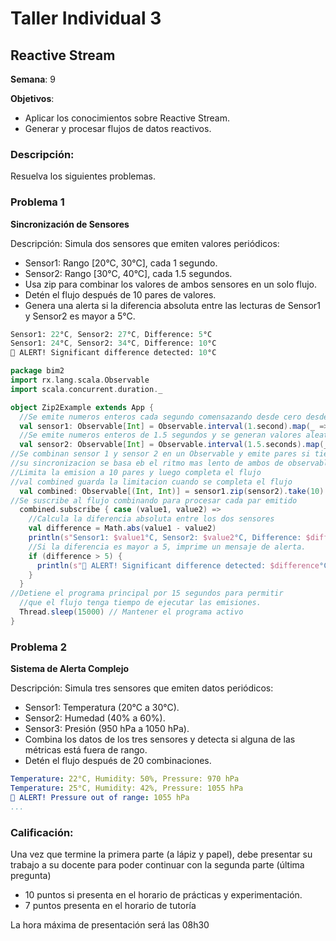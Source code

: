 # Taller Individual  3
## Reactive Stream

**Semana**: 9

**Objetivos**:

- Aplicar los conocimientos sobre Reactive Stream.
- Generar y procesar flujos de datos reactivos.

### Descripción:

Resuelva los siguientes problemas.

### Problema 1
**Sincronización de Sensores**

Descripción: Simula dos sensores que emiten valores periódicos:

- Sensor1: Rango [20°C, 30°C], cada 1 segundo.
- Sensor2: Rango [30°C, 40°C], cada 1.5 segundos.
- Usa zip para combinar los valores de ambos sensores en un solo flujo.
- Detén el flujo después de 10 pares de valores.
- Genera una alerta si la diferencia absoluta entre las lecturas de Sensor1 y Sensor2 es mayor a 5°C.
  

```mathematica
Sensor1: 22°C, Sensor2: 27°C, Difference: 5°C
Sensor1: 24°C, Sensor2: 34°C, Difference: 10°C
🚨 ALERT! Significant difference detected: 10°C
```
```scala
package bim2
import rx.lang.scala.Observable
import scala.concurrent.duration._

object Zip2Example extends App {
  //Se emite numeros enteros cada segundo comensazando desde cero desde un Obserbale y transforma numeros enteros entre 20 y 30
  val sensor1: Observable[Int] = Observable.interval(1.second).map(_ => 20 + scala.util.Random.nextInt(11))
  //Se emite numeros enteros de 1.5 segundos y se generan valores aleatorios entre 30 y 40
  val sensor2: Observable[Int] = Observable.interval(1.5.seconds).map(_ => 30 + scala.util.Random.nextInt(11))
//Se combinan sensor 1 y sensor 2 en un Observable y emite pares si tienen valores discponibles
//su sincronizacion se basa eb el ritmo mas lento de ambos de observable
//Limita la emision a 10 pares y luego completa el flujo
//val combined guarda la limitacion cuando se completa el flujo
  val combined: Observable[(Int, Int)] = sensor1.zip(sensor2).take(10)
//Se suscribe al flujo combinando para procesar cada par emitido
  combined.subscribe { case (value1, value2) =>
    //Calcula la diferencia absoluta entre los dos sensores
    val difference = Math.abs(value1 - value2)
    println(s"Sensor1: $value1°C, Sensor2: $value2°C, Difference: $difference°C")
    //Si la diferencia es mayor a 5, imprime un mensaje de alerta.
    if (difference > 5) {
      println(s"🚨 ALERT! Significant difference detected: $difference°C")
    }
  }
//Detiene el programa principal por 15 segundos para permitir 
  //que el flujo tenga tiempo de ejecutar las emisiones.
  Thread.sleep(15000) // Mantener el programa activo
}
```

### Problema 2
**Sistema de Alerta Complejo**

Descripción: Simula tres sensores que emiten datos periódicos:

- Sensor1: Temperatura (20°C a 30°C).
- Sensor2: Humedad (40% a 60%).
- Sensor3: Presión (950 hPa a 1050 hPa).
- Combina los datos de los tres sensores y detecta si alguna de las métricas está fuera de rango.
- Detén el flujo después de 20 combinaciones.

```yaml
Temperature: 22°C, Humidity: 50%, Pressure: 970 hPa
Temperature: 25°C, Humidity: 42%, Pressure: 1055 hPa
🚨 ALERT! Pressure out of range: 1055 hPa
...
```

### Calificación:

Una vez que termine la primera parte (a lápiz y papel), debe presentar su trabajo a su docente para poder continuar con la segunda parte (última pregunta)

- 10 puntos si presenta en el horario de prácticas y experimentación.
- 7 puntos presenta en el horario de tutoría

La hora máxima de presentación será las 08h30
